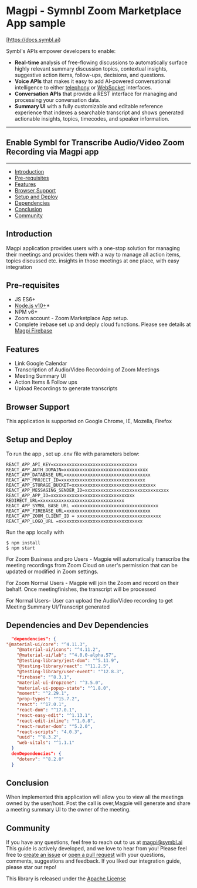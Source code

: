 # Magpi - Symnbl Zoom Marketplace App sample

[https://docs.symbl.ai)

Symbl's APIs empower developers to enable:

- **Real-time** analysis of free-flowing discussions to automatically surface highly relevant summary discussion topics, contextual insights, suggestive action items, follow-ups, decisions, and questions.
- **Voice APIs** that makes it easy to add AI-powered conversational intelligence to either [telephony][telephony] or [WebSocket][websocket] interfaces.
- **Conversation APIs** that provide a REST interface for managing and processing your conversation data.
- **Summary UI** with a fully customizable and editable reference experience that indexes a searchable transcript and shows generated actionable insights, topics, timecodes, and speaker information.

<hr />

## Enable Symbl for Transcribe Audio/Video Zoom Recording via Magpi app

<hr />

- [Introduction](#introduction)
- [Pre-requisites](#pre-requisites)
- [Features](#features)
- [Browser Support](#browsersupport)
- [Setup and Deploy](#setupanddeploy)
- [Dependencies](#dependencies)
- [Conclusion](#conclusion)
- [Community](#community)

## Introduction

Magpi application provides users with a one-stop solution for managing their meetings and provides them with a way to manage all action items, topics discussed etc. insights in those meetings at one place, with easy integration

## Pre-requisites

- JS ES6+
- [Node.js v10+](https://nodejs.org/en/download/)\*
- NPM v6+
- Zoom account - Zoom Marketplace App setup.
- Complete irebase set up and deply cloud functions. Please see details at [Magpi Firebase](https://github.com/magpi-symbl/magpi-firebase)

## Features

- Link Google Calendar
- Transcription of Audio/Video Recordoing of Zoom Meetings
- Meeting Summary UI
- Action Items & Follow ups
- Upload Recordings to generate transcripts

## Browser Support

This application is supported on Google Chrome, IE, Mozella, Firefox

## Setup and Deploy

To run the app , set up .env file with parameters below:

```.env
REACT_APP_API_KEY=xxxxxxxxxxxxxxxxxxxxxxxxxxxxxxxx
REACT_APP_AUTH_DOMAIN=xxxxxxxxxxxxxxxxxxxxxxxxxxxxxxxx
REACT_APP_DATABASE_URL=xxxxxxxxxxxxxxxxxxxxxxxxxxxxxxxx
REACT_APP_PROJECT_ID=xxxxxxxxxxxxxxxxxxxxxxxxxxxxxxxx
REACT_APP_STORAGE_BUCKET=xxxxxxxxxxxxxxxxxxxxxxxxxxxxxxxx
REACT_APP_MESSAGING_SENDER_ID=xxxxxxxxxxxxxxxxxxxxxxxxxxxxxxxx
REACT_APP_APP_ID=xxxxxxxxxxxxxxxxxxxxxxxxxxxxxxxx
REDIRECT_URL=xxxxxxxxxxxxxxxxxxxxxxxxxxxxxxxx
REACT_APP_SYMBL_BASE_URL =xxxxxxxxxxxxxxxxxxxxxxxxxxxxxxxx
REACT_APP_FIREBASE_URL=xxxxxxxxxxxxxxxxxxxxxxxxxxxxxxxx
REACT_APP_ZOOM_CLIENT_ID = xxxxxxxxxxxxxxxxxxxxxxxxxxxxxxxx
REACT_APP_LOGO_URL =xxxxxxxxxxxxxxxxxxxxxxxxxxxxxxxx
```

Run the app locally with

    $ npm install
    $ npm start

For Zoom Business and pro Users - Magpie will automatically transcribe the meeting recordings from Zoom Cloud on user's permission that can be updated or modified in Zoom settings.

For Zoom Normal Users - Magpie will join the Zoom and record on their behalf. Once meetingfinishes, the transcript will be processed

For Normal Users- User can upload the Audio/Video recording to get Meeting Summary UI/Transcript generated

## Dependencies and Dev Dependencies

```json
  "dependencies": {
"@material-ui/core": "^4.11.3",
    "@material-ui/icons": "^4.11.2",
    "@material-ui/lab": "^4.0.0-alpha.57",
    "@testing-library/jest-dom": "^5.11.9",
    "@testing-library/react": "^11.2.5",
    "@testing-library/user-event": "^12.8.3",
    "firebase": "^8.3.1",
    "material-ui-dropzone": "^3.5.0",
    "material-ui-popup-state": "^1.8.0",
    "moment": "^2.29.1",
    "prop-types": "^15.7.2",
    "react": "^17.0.1",
    "react-dom": "^17.0.1",
    "react-easy-edit": "^1.13.1",
    "react-edit-inline": "^1.0.8",
    "react-router-dom": "^5.2.0",
    "react-scripts": "4.0.3",
    "uuid": "^8.3.2",
    "web-vitals": "^1.1.1"
  }
  devDependencies": {
    "dotenv": "^8.2.0"
  }
```

## Conclusion

When implemented this application will allow you to view all the meetings owned by the user/host. Post the call is over,Magpie will generate and share a meeting summary UI to the owner of the meeting.

## Community

If you have any questions, feel free to reach out to us at magpi@symbl.ai
This guide is actively developed, and we love to hear from you! Please feel free to [create an issue][issues] or [open a pull request][pulls] with your questions, comments, suggestions and feedback. If you liked our integration guide, please star our repo!

This library is released under the [Apache License][license]

[license]: LICENSE.txt
[telephony]: https://docs.symbl.ai/docs/telephony/overview/post-api
[websocket]: https://docs.symbl.ai/docs/streamingapi/overview/introduction
[signup]: https://platform.symbl.ai/?_ga=2.63499307.526040298.1609788827-1505817196.1609788827
[issues]: https://github.com/magpi-symbl/magpi-react/issues
[pulls]: https://github.com/magpi-symbl/magpi-react/pulls
[magpi-firebase]: https://github.com/magpi-symbl/magpi-firebase

